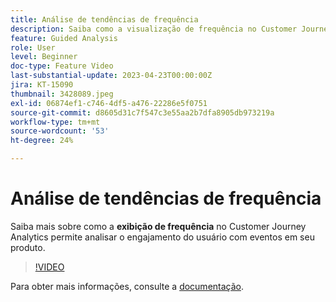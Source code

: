 ```yaml
---
title: Análise de tendências de frequência
description: Saiba como a visualização de frequência no Customer Journey Analytics permite analisar o engajamento do usuário com eventos em seu produto.
feature: Guided Analysis
role: User
level: Beginner
doc-type: Feature Video
last-substantial-update: 2023-04-23T00:00:00Z
jira: KT-15090
thumbnail: 3428089.jpeg
exl-id: 06874ef1-c746-4df5-a476-22286e5f0751
source-git-commit: d8605d31c7f547c3e55aa2b7dfa8905db973219a
workflow-type: tm+mt
source-wordcount: '53'
ht-degree: 24%

---
```


# Análise de tendências de frequência

Saiba mais sobre como a **exibição de frequência** no Customer Journey Analytics permite analisar o engajamento do usuário com eventos em seu produto.

>[!VIDEO](https://video.tv.adobe.com/v/3428089/?learn=on)

Para obter mais informações, consulte a [documentação](https://experienceleague.adobe.com/en/docs/analytics-platform/using/guided-analysis/trends/frequency).
